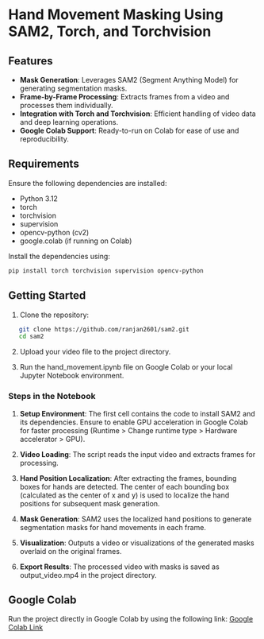 
# Hand Movement Masking Using SAM2, Torch, and Torchvision

## Features
- **Mask Generation**: Leverages SAM2 (Segment Anything Model) for generating segmentation masks.
- **Frame-by-Frame Processing**: Extracts frames from a video and processes them individually.
- **Integration with Torch and Torchvision**: Efficient handling of video data and deep learning operations.
- **Google Colab Support**: Ready-to-run on Colab for ease of use and reproducibility.

## Requirements
Ensure the following dependencies are installed:

- Python 3.12
- torch
- torchvision
- supervision
- opencv-python (cv2)
- google.colab (if running on Colab)

Install the dependencies using:
```bash
pip install torch torchvision supervision opencv-python
```

## Getting Started

1. Clone the repository:
   
```bash
   git clone https://github.com/ranjan2601/sam2.git
   cd sam2
```

2. Upload your video file to the project directory.

3. Run the hand_movement.ipynb file on Google Colab or your local Jupyter Notebook environment.

### Steps in the Notebook

1. **Setup Environment**:
   The first cell contains the code to install SAM2 and its dependencies. Ensure to enable GPU acceleration in Google Colab for faster processing (Runtime > Change runtime type > Hardware accelerator > GPU).

2. **Video Loading**:
   The script reads the input video and extracts frames for processing.

3. **Hand Position Localization**:
   After extracting the frames, bounding boxes for hands are detected. The center of each bounding box (calculated as the center of x and y) is used to localize the hand positions for subsequent mask generation.

4. **Mask Generation**:
   SAM2 uses the localized hand positions to generate segmentation masks for hand movements in each frame.

5. **Visualization**:
   Outputs a video or visualizations of the generated masks overlaid on the original frames.

6. **Export Results**:
   The processed video with masks is saved as output_video.mp4 in the project directory.

## Google Colab
Run the project directly in Google Colab by using the following link: [Google Colab Link](https://colab.research.google.com/drive/1fLbNTUbDy3339KozfeQPAEC9JrcY0KTc?usp=sharing)
